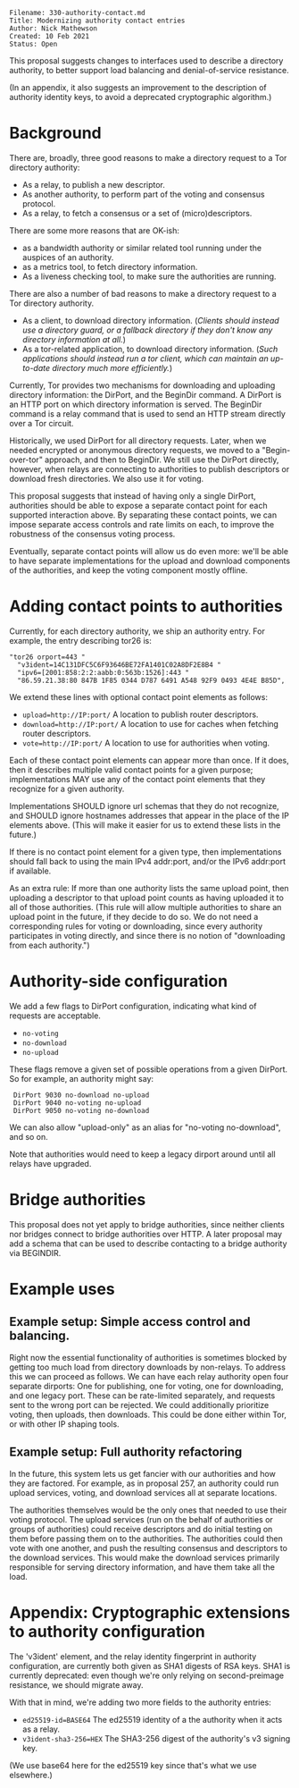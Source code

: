 ```
Filename: 330-authority-contact.md
Title: Modernizing authority contact entries
Author: Nick Mathewson
Created: 10 Feb 2021
Status: Open
```

This proposal suggests changes to interfaces used to describe a
directory authority, to better support load balancing and
denial-of-service resistance.

(In an appendix, it also suggests an improvement to the description of
authority identity keys, to avoid a deprecated cryptographic algorithm.)

# Background

There are, broadly, three good reasons to make a directory request to a Tor
directory authority:

   - As a relay, to publish a new descriptor.
   - As another authority, to perform part of the voting and consensus
     protocol.
   - As a relay, to fetch a consensus or a set of (micro)descriptors.

There are some more reasons that are OK-ish:
   - as a bandwidth authority or similar related tool running under the
     auspices of an authority.
   - as a metrics tool, to fetch directory information.
   - As a liveness checking tool, to make sure the authorities are running.

There are also a number of bad reasons to make a directory request to a
Tor directory authority.

   - As a client, to download directory information.  (_Clients should
     instead use a directory guard, or a fallback directory if
     they don't know any directory information at all._)
   - As a tor-related application, to download directory information.
     (_Such applications should instead run a tor client, which can
     maintain an up-to-date directory much more efficiently._)


Currently, Tor provides two mechanisms for downloading and uploading directory
information: the DirPort, and the BeginDir command.  A DirPort is an
HTTP port on which directory information is served.  The BeginDir
command is a relay command that is used to send an HTTP stream directly
over a Tor circuit.

Historically, we used DirPort for all directory requests.  Later, when
we needed encrypted or anonymous directory requests, we moved to a
"Begin-over-tor" approach, and then to BeginDir.  We still use the
DirPort directly, however, when relays are connecting to authorities to
publish descriptors or download fresh directories.  We also use it for
voting.

This proposal suggests that instead of having only a single DirPort,
authorities should be able to expose a separate contact point for each
supported interaction above.  By separating these contact points, we can
impose separate access controls and rate limits on each, to improve the
robustness of the consensus voting process.

Eventually, separate contact points will allow us do even more: we'll be
able to have separate implementations for the upload and download
components of the authorities, and keep the voting component mostly
offline.

# Adding contact points to authorities

Currently, for each directory authority, we ship an authority entry.
For example, the entry describing tor26 is:

    "tor26 orport=443 "
      "v3ident=14C131DFC5C6F93646BE72FA1401C02A8DF2E8B4 "
      "ipv6=[2001:858:2:2:aabb:0:563b:1526]:443 "
      "86.59.21.38:80 847B 1F85 0344 D787 6491 A548 92F9 0493 4E4E B85D",

We extend these lines with optional contact point elements as follows:

   - `upload=http://IP:port/`  A location to publish router descriptors.
   - `download=http://IP:port/`  A location to use for caches when fetching
     router descriptors.
   - `vote=http://IP:port/` A location to use for authorities when voting.

Each of these contact point elements can appear more than once.  If it does,
then it describes multiple valid contact points for a given purpose;
implementations MAY use any of the contact point elements that they recognize
for a given authority.

Implementations SHOULD ignore url schemas that they do not recognize, and
SHOULD ignore hostnames addresses that appear in the place of the IP elements
above. (This will make it easier for us to extend these lists in the future.)

If there is no contact point element for a given type, then implementations
should fall back to using the main IPv4 addr:port, and/or the IPv6 addr:port
if available.

As an extra rule: If more than one authority lists the same upload
point, then uploading a descriptor to that upload point counts as having
uploaded it to all of those authorities.  (This rule will allow multiple
authorities to share an upload point in the future, if they decide to do
so.  We do not need a corresponding rules for voting or downloading,
since every authority participates in voting directly, and since there
is no notion of "downloading from each authority.")

# Authority-side configuration

We add a few flags to DirPort configuration, indicating what kind of requests
are acceptable.

   - `no-voting`
   - `no-download`
   - `no-upload`

These flags remove a given set of possible operations from a given
DirPort.  So for example, an authority might say:
    
     DirPort 9030 no-download no-upload
     DirPort 9040 no-voting no-upload
     DirPort 9050 no-voting no-download

We can also allow "upload-only" as an alias for "no-voting no-download", and so on.

Note that authorities would need to keep a legacy dirport around until
all relays have upgraded.

# Bridge authorities

This proposal does not yet apply to bridge authorities, since neither
clients nor bridges connect to bridge authorities over HTTP.  A later
proposal may add a schema that can be used to describe contacting to a
bridge authority via BEGINDIR.

# Example uses

## Example setup: Simple access control and balancing.

Right now the essential functionality of authorities is sometimes
blocked by getting too much load from directory downloads by
non-relays.  To address this we can proceed as follows.  We can have
each relay authority open four separate dirports: One for publishing,
one for voting, one for downloading, and one legacy port.
These can be rate-limited separately, and requests sent to the wrong port
can be rejected.  We could additionally prioritize voting, then uploads,
then downloads.  This could be done either within Tor, or with other IP
shaping tools.

## Example setup: Full authority refactoring

In the future, this system lets us get fancier with our authorities and
how they are factored.  For example, as in proposal 257, an authority could
run upload services, voting, and download services all at
separate locations.

The authorities themselves would be the only ones that needed to use
their voting protocol.  The upload services (run on the behalf of
authorities or groups of authorities) could receive descriptors and do
initial testing on them before passing them on to the authorities.  The
authorities could then vote with one another, and push the resulting
consensus and descriptors to the download services.  This would make the
download services primarily responsible for serving directory
information, and have them take all the load.


# Appendix: Cryptographic extensions to authority configuration

The 'v3ident' element, and the relay identity fingerprint in authority
configuration, are currently both given as SHA1 digests of RSA keys.  SHA1 is
currently deprecated: even though we're only relying on second-preimage
resistance, we should migrate away.

With that in mind, we're adding two more fields to the authority entries:

   - `ed25519-id=BASE64` The ed25519 identity of a the authority when it
      acts as a relay.
   - `v3ident-sha3-256=HEX` The SHA3-256 digest of the authority's v3 signing
      key.

(We use base64 here for the ed25519 key since that's what we use
elsewhere.)

